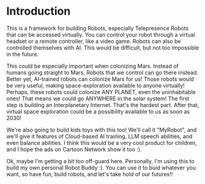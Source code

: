 # Introduction

This is a framework for building Robots, especially Telepresence Robots that can be accessed virtually.
You can control your robot through a virtual headset or a remote controller, like a video game.
Robots can also be controlled themselves with AI. This would be difficult, but not too impossible in the future.

This could be especially important when colonizing Mars.
Instead of humans going straight to Mars, Robots that we control can go there instead.
Better yet, AI-trained robots can colonize Mars for us!
Those robots would be very useful, making space-exploration available to anyone virtually!
Perhaps, these robots could colonize ANY PLANET, even the uninhabitable ones!
That means we could go ANYWHERE in the solar system!
The first step is building an Interplanetary Internet. That's the hardest part.
After that, virtual space exploration could be a possibility available to us as soon as 2030!

We're also going to build kids toys with this too!
We'll call it "MyRobot", and we'll give it features of Cloud-based AI training, LLM speech abilities, and even balance abilities.
I think this would be a very cool product for children, and I hope the ads on Cartoon Network show it too :).

Ok, maybe I'm getting a bit too off-guard here.
Personally, I'm using this to build my own personal Robot Buddy :).
You can use it to buid whatever you want, so have fun, build robots, and let's take hold of our futures!!
